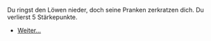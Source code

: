 <!-- Bestie -- Hände -->
<script>
    hp = hp - 5;
</script>
Du ringst den Löwen nieder, doch seine Pranken zerkratzen dich. Du verlierst 5 Stärkepunkte.

- [Weiter...](#4)